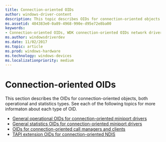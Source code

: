 ```yaml
---
title: Connection-oriented OIDs
author: windows-driver-content
description: This topic describes OIDs for connection-oriented objects.
ms.assetid: 404383e0-0a89-4968-990e-d95e72e8ba00
keywords:
- Connection-oriented OIDs, WDK connection-oriented OIDs network drivers
ms.author: windowsdriverdev
ms.date: 11/02/2017
ms.topic: article
ms.prod: windows-hardware
ms.technology: windows-devices
ms.localizationpriority: medium
---
```


# Connection-oriented OIDs

This section describes the OIDs for connection-oriented objects, both operational and statistics types. See each of the following topics for more informaton about each type of OID.

- [General operational OIDs for connection-oriented miniport drivers](general-operational-oids-for-connection-oriented-miniport-drivers.md)
- [General statistics OIDs for connection-oriented miniport drivers](general-statistics-oids-for-connection-oriented-miniport-drivers.md)
- [OIDs for connection-oriented call managers and clients](oids-for-connection-oriented-call-managers-and-clients.md)
- [TAPI extension OIDs for connection-oriented NDIS](tapi-extension-oids-for-connection-oriented-ndis.md)

